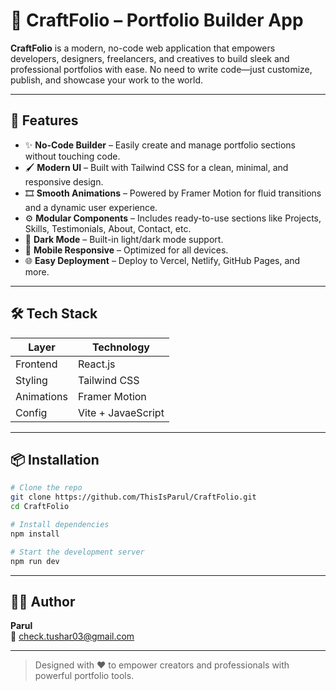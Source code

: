 # 🎨 CraftFolio – Portfolio Builder App

**CraftFolio** is a modern, no-code web application that empowers developers, designers, freelancers, and creatives to build sleek and professional portfolios with ease. No need to write code—just customize, publish, and showcase your work to the world.

---

## 🚀 Features

- ✨ **No-Code Builder** – Easily create and manage portfolio sections without touching code.
- 🖌️ **Modern UI** – Built with Tailwind CSS for a clean, minimal, and responsive design.
- 🎞️ **Smooth Animations** – Powered by Framer Motion for fluid transitions and a dynamic user experience.
- ⚙️ **Modular Components** – Includes ready-to-use sections like Projects, Skills, Testimonials, About, Contact, etc.
- 🌙 **Dark Mode** – Built-in light/dark mode support.
- 📱 **Mobile Responsive** – Optimized for all devices.
- 🌐 **Easy Deployment** – Deploy to Vercel, Netlify, GitHub Pages, and more.

---

## 🛠️ Tech Stack

| Layer      | Technology        |
|------------|-------------------|
| Frontend   | React.js          |
| Styling    | Tailwind CSS      |
| Animations | Framer Motion     |
| Config     | Vite + JavaeScript|

---

## 📦 Installation

```bash
# Clone the repo
git clone https://github.com/ThisIsParul/CraftFolio.git
cd CraftFolio

# Install dependencies
npm install

# Start the development server
npm run dev
```





---





## 👨‍💻 Author

**Parul**  
📧 check.tushar03@gmail.com

---

> Designed with ❤️ to empower creators and professionals with powerful portfolio tools.

